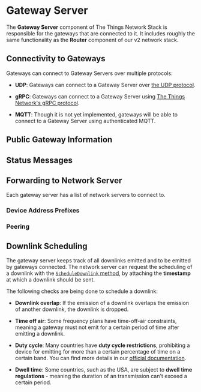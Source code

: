 # Gateway Server

The **Gateway Server** component of The Things Network Stack is responsible for the gateways that are connected to it. It includes roughly the same functionality as the **Router** component of our v2 network stack.

## Connectivity to Gateways

Gateways can connect to Gateway Servers over multiple protocols:

+ **UDP**: Gateways can connect to a Gateway Server over [the UDP protocol](https://github.com/Lora-net/packet_forwarder/blob/master/PROTOCOL.TXT).

+ **gRPC**: Gateways can connect to a Gateway Server using [The Things Network's gRPC protocol](../api/gatewayserver.proto#L79).

+ **MQTT**: Though it is not yet implemented, gateways will be able to connect to a Gateway Server using authenticated MQTT.

## Public Gateway Information

## Status Messages

## Forwarding to Network Server

Each gateway server has a list of network servers to connect to.

### Device Address Prefixes



### Peering

## Downlink Scheduling

The gateway server keeps track of all downlinks emitted and to be emitted by gateways connected. The network server can request the scheduling of a downlink with the [`ScheduleDownlink` method](../api/gatewayserver.proto#L89), by attaching the **timestamp** at which a downlink should be sent.

The following checks are being done to schedule a downlink:

+ **Downlink overlap**: If the emission of a downlink overlaps the emission of another downlink, the downlink is dropped.

+ **Time off air**: Some frequency plans have time-off-air constraints, meaning a gateway must not emit for a certain period of time after emitting a downlink.

+ **Duty cycle**: Many countries have **duty cycle restrictions**, prohibiting a device for emitting for more than a certain percentage of time on a certain band. You can find more details in our [official documentation](https://www.thethingsnetwork.org/docs/lorawan/#eu-863-870-mhz-and-duty-cycle).

+ **Dwell time**: Some countries, such as the USA, are subject to **dwell time regulations** - meaning the duration of an transmission can't exceed a certain period.
